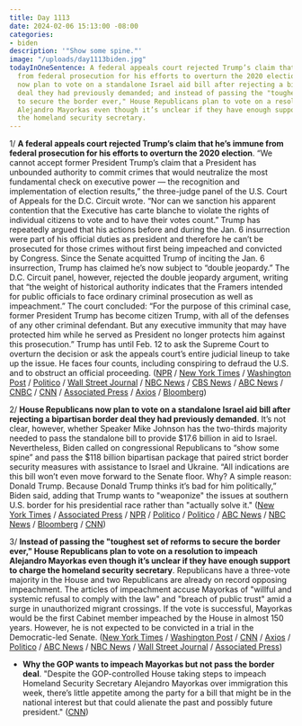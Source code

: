 ```yaml
---
title: Day 1113
date: 2024-02-06 15:13:00 -08:00
categories:
- biden
description: '"Show some spine."'
image: "/uploads/day1113biden.jpg"
todayInOneSentence: A federal appeals court rejected Trump’s claim that he’s immune
  from federal prosecution for his efforts to overturn the 2020 election; House Republicans
  now plan to vote on a standalone Israel aid bill after rejecting a bipartisan border
  deal they had previously demanded; and instead of passing the "toughest set of reforms
  to secure the border ever," House Republicans plan to vote on a resolution to impeach
  Alejandro Mayorkas even though it’s unclear if they have enough support to charge
  the homeland security secretary.
---
```


1/ **A federal appeals court rejected Trump’s claim that he’s immune from federal prosecution for his efforts to overturn the 2020 election**. “We cannot accept former President Trump’s claim that a President has unbounded authority to commit crimes that would neutralize the most fundamental check on executive power — the recognition and implementation of election results,” the three-judge panel of the U.S. Court of Appeals for the D.C. Circuit wrote. “Nor can we sanction his apparent contention that the Executive has carte blanche to violate the rights of individual citizens to vote and to have their votes count.” Trump has repeatedly argued that his actions before and during the Jan. 6 insurrection were part of his official duties as president and therefore he can’t be prosecuted for those crimes without first being impeached and convicted by Congress. Since the Senate acquitted Trump of inciting the Jan. 6 insurrection, Trump has claimed he’s now subject to “double jeopardy.” The D.C. Circuit panel, however, rejected the double jeopardy argument, writing that “the weight of historical authority indicates that the Framers intended for public officials to face ordinary criminal prosecution as well as impeachment.” The court concluded: “For the purpose of this criminal case, former President Trump has become citizen Trump, with all of the defenses of any other criminal defendant. But any executive immunity that may have protected him while he served as President no longer protects him against this prosecution.” Trump has until Feb. 12 to ask the Supreme Court to overturn the decision or ask the appeals court’s entire judicial lineup to take up the issue. He faces four counts, including conspiring to defraud the U.S. and to obstruct an official proceeding. ([NPR](https://www.npr.org/2024/02/06/1223904739/trump-immunity-ruling) / [New York Times](https://www.nytimes.com/2024/02/06/us/politics/trump-immunity-appeals-court.html) / [Washington Post](https://www.washingtonpost.com/dc-md-va/2024/02/06/trump-jan-6-immunity-appeal-denied/) / [Politico](https://www.politico.com/news/2024/02/06/trump-is-not-immune-from-prosecution-for-bid-to-subvert-the-2020-election-appeals-court-rules-00139832) / [Wall Street Journal](https://www.wsj.com/us-news/law/appeals-court-rejects-trumps-immunity-claim-0ef2d636?mod=hp_lead_pos2) / [NBC News](https://www.nbcnews.com/politics/supreme-court/appeals-court-rules-trump-presidential-immunity-2020-election-interfer-rcna133234) / [CBS News](https://www.cbsnews.com/news/trump-immunity-appeals-court-2020-election-case/) / [ABC News](https://abcnews.go.com/Politics/appeals-court-rejects-trumps-immunity-claim-federal-election/story?id=106380940) / [CNBC](https://www.cnbc.com/2024/02/06/trump-election-case-appeals-court-denies-ex-president-immunity.html) / [CNN](https://www.cnn.com/politics/live-news/trump-court-ruling-immunity-election-subversion-prosecution/index.html) / [Associated Press](https://apnews.com/article/trump-capitol-riot-presidential-immunity-appeal-46c2d7fc7807cd3262764d35e47f390e) / [Axios](https://www.axios.com/2024/02/06/trump-immunity-appeal-dc-circuit) / [Bloomberg](https://www.bloomberg.com/news/articles/2024-02-06/is-trump-going-on-trial-what-to-know-after-court-rejected-immunity-claim?srnd=premium&sref=MIBMEEoj))

2/ **House Republicans now plan to vote on a standalone Israel aid bill after rejecting a bipartisan border deal they had previously demanded**. It’s not clear, however, whether Speaker Mike Johnson has the two-thirds majority needed to pass the standalone bill to provide $17.6 billion in aid to Israel. Nevertheless, Biden called on congressional Republicans to “show some spine” and pass the $118 billion bipartisan package that paired strict border security measures with assistance to Israel and Ukraine. “All indications are this bill won’t even move forward to the Senate floor. Why? A simple reason: Donald Trump. Because Donald Trump thinks it’s bad for him politically,” Biden said, adding that Trump wants to "weaponize" the issues at southern U.S. border for his presidential race rather than "actually solve it." ([New York Times](https://www.nytimes.com/live/2024/02/06/us/biden-border-funding) / [Associated Press](https://apnews.com/article/congress-border-security-bill-ukraine-b386eae0c4947497da931870dbcb28a0) / [NPR](https://www.npr.org/2024/02/06/1229554330/biden-trump-border-ukraine-congress?ft=nprml&f=1014) / [Politico](https://www.politico.com/live-updates/2024/02/06/congress/dems-israel-position-house-standalone-aid-00139835) / [Politico](https://www.politico.com/live-updates/2024/02/06/congress/dems-israel-position-house-standalone-aid-00139835) / [ABC News](https://abcnews.go.com/Politics/biden-blames-trump-border-deal-now-teetering-collapse/story?id=106990958) / [NBC News](https://www.nbcnews.com/politics/white-house/biden-urge-congress-pass-bipartisan-border-security-bill-republicans-n-rcna137483) / [Bloomberg](https://www.bloomberg.com/news/articles/2024-02-06/biden-pins-border-bill-failure-on-trump-leaving-ukraine-hanging?srnd=premium&sref=MIBMEEoj) / [CNN](https://www.cnn.com/2024/02/06/politics/republican-opposition-senate-border-bill/index.html))

3/ **Instead of passing the "toughest set of reforms to secure the border ever," House Republicans plan to vote on a resolution to impeach Alejandro Mayorkas even though it’s unclear if they have enough support to charge the homeland security secretary**. Republicans have a three-vote majority in the House and two Republicans are already on record opposing impeachment. The articles of impeachment accuse Mayorkas of "willful and systemic refusal to comply with the law" and "breach of public trust" amid a surge in unauthorized migrant crossings. If the vote is successful, Mayorkas would be the first Cabinet member impeached by the House in almost 150 years. However, he is not expected to be convicted in a trial in the Democratic-led Senate. ([New York Times](https://www.nytimes.com/live/2024/02/06/us/mayorkas-impeachment#alejandro-mayorkas-impeachment) / [Washington Post](https://www.washingtonpost.com/politics/2024/02/06/mayorkas-impeachment-biden-border-deal/) / [CNN](https://www.cnn.com/politics/live-news/border-bill-mayorkas-impeachment-vote/index.html) / [Axios](https://www.axios.com/2024/02/06/mayorkas-impeachment-vote-house-republicans) / [Politico](https://www.politico.com/live-updates/2024/02/06/congress/mayorkas-impeachment-on-the-rocks-00139829) / [ABC News](https://abcnews.go.com/Politics/house-vote-gop-led-push-impeach-dhs-secretary/story?id=106967588) / [NBC News](https://www.nbcnews.com/politics/congress/house-republicans-hold-vote-impeach-dhs-secretary-alejandro-mayorkas-rcna137327) / [Wall Street Journal](https://www.wsj.com/politics/house-vote-mayorkas-impeachment-ef19c9c2?mod=hp_lead_pos10) / [Associated Press](https://apnews.com/article/house-republicans-impeach-homeland-security-secretary-mayorkas-8209736501ed4fe12e4b164443d6a8a9))

* **Why the GOP wants to impeach Mayorkas but not pass the border deal**. "Despite the GOP-controlled House taking steps to impeach Homeland Security Secretary Alejandro Mayorkas over immigration this week, there’s little appetite among the party for a bill that might be in the national interest but that could alienate the past and possibly future president." ([CNN](https://www.cnn.com/2024/02/06/politics/trump-republicans-immigration/index.html))
